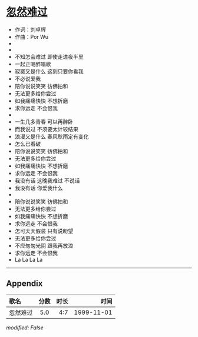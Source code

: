 # [忽然难过](https://music.163.com/song?id=26075127)

* 作词：刘卓辉
* 作曲：Por Wu
*
*
* 不知怎会难过 即使走进夜半里
* 一起正喝醉唱歌
* 寂寞又是什么 这刻只要你看我
* 不必说爱我
* 陪你说说笑笑 彷佛拍和
* 无法更多给你尝过
* 如我痛痛快快 不想折磨
* 求你远走 不会恨我
* 
* 一生几多青春 可以再醉卧
* 而我说过 不须要太计较结果
* 浪漫又是什么 春风秋雨定有变化
* 怎么已看破
* 陪你说说笑笑 彷佛拍和
* 无法更多给你尝过
* 如我痛痛快快 不想折磨
* 求你远走 不会恨我
* 我没有话 这晚我难过 不说话
* 我没有话 你爱我什么
* 
* 陪你说说笑笑 彷佛拍和
* 无法更多给你尝过
* 如我痛痛快快 不想折磨
* 求你远走 不会恨我
* 怎可天天假装 只有说盼望
* 无法更多给你尝过
* 不应匆匆光阴 跟我再放浪
* 求你远走 不会恨我
* La La La La


---

## Appendix

|歌名|分数|时长|时间|
|:---|:---:|---:|---:|
|忽然难过|5.0|4:7|1999-11-01

*modified: False*